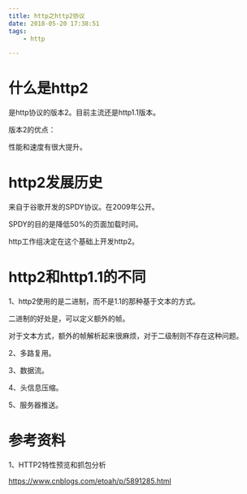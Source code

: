 ```yaml
---
title: http之http2协议
date: 2018-05-20 17:38:51
tags:
	- http

---
```




# 什么是http2

是http协议的版本2。目前主流还是http1.1版本。

版本2的优点：

性能和速度有很大提升。



# http2发展历史

来自于谷歌开发的SPDY协议。在2009年公开。

SPDY的目的是降低50%的页面加载时间。

http工作组决定在这个基础上开发http2。



# http2和http1.1的不同

1、http2使用的是二进制，而不是1.1的那种基于文本的方式。

二进制的好处是，可以定义额外的帧。

对于文本方式，额外的帧解析起来很麻烦，对于二级制则不存在这种问题。

2、多路复用。

3、数据流。

4、头信息压缩。

5、服务器推送。



# 参考资料

1、HTTP2特性预览和抓包分析

https://www.cnblogs.com/etoah/p/5891285.html



